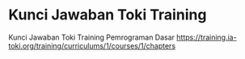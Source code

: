 # Kunci Jawaban Toki Training
Kunci Jawaban Toki Training Pemrograman Dasar
https://training.ia-toki.org/training/curriculums/1/courses/1/chapters

